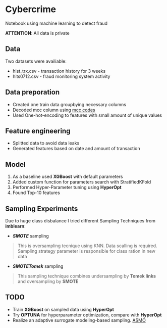 # Cybercrime
Notebook using machine learning to detect fraud

**ATTENTION**: All data is private


## Data  
Two datasets were availiable:  
- hist_trx.csv - transaction history for 3 weeks
- hits0712.csv - fraud monitoring system activity

## Data preporation 
* Created one train data groupbying necessary columns
* Decoded mcc column using [mcc codes](https://mcc-codes.ru/)
* Used One-hot-encoding to features with small amount of unique values

## Feature engineering
* Splitted data to avoid data leaks
* Generated features based on date and amount of transaction

## Model
1. As a baseline used **XGBoost** with default parameters
2. Added custom function for parameters search with StratifiedKFold
3. Performed Hyper-Parameter tuning using **HyperOpt**
4. Found Top-10 features

## Sampling Experiments
Due to huge class disbalance I tried different Sampling Techniques from **imblearn**:
* ***SMOTE*** sampling
> This is oversampling tecnique using KNN. Data scalling is required. 
> Sampling strategy parameter is responsible for class ration in new data
* ***SMOTETomek*** sampling
> This sampling technique combines undersampling by **Tomek links** and oversampling by **SMOTE**

## TODO
* Train **XGBoost** on sampled data using **HyperOpt**
* Try **OPTUNA** for hyperparameter optimization, compare with **HyperOpt**
* Realize an adaptive surrogate modeling-based sampling. [ASMO](https://www.sciencedirect.com/science/article/pii/S1364815216310830)
